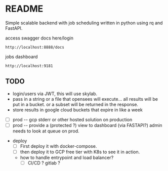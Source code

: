 # README
Simple scalable backend with job scheduling written in python using rq and FastAPI.

access swagger docs here/login
```
http://localhost:8888/docs
```

jobs dashboard
```
http://localhost:9181
```

## TODO
- login/users via JWT, this will use skylab.
- pass in a string or a file that opensees will execute... all results will be put in a bucket. or a subset will be returned in the response.
- store results in google cloud buckets that expire in like a week
- [ ] prod -- gcp stderr or other hosted solution on production
- [ ] prod -- provide a (protected ?) view to dashboard (via FASTAPI?) admin needs to look at queue on prod.
- deploy
	- [ ] First deploy it with docker-compose.
	- [ ] then deploy it to GCP free tier with K8s to see it in action.
	- how to handle entrypoint and load balancer?
		- [ ] CI/CD ? gitlab ?
